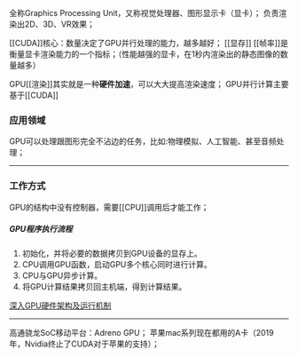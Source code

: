 全称Graphics Processing Unit，又称视觉处理器、图形显示卡（显卡）；
负责渲染出2D、3D、VR效果；

[[CUDA]]核心：数量决定了GPU并行处理的能力，越多越好；
[[显存]]
[[帧率]]是衡量显卡渲染能力的一个指标；（性能越强的显卡，在1秒内渲染出的静态图像的数量越多）

GPU[[渲染]]其实就是一种**硬件加速**，可以大大提高渲染速度；
GPU并行计算主要基于[[CUDA]]

### 应用领域
GPU可以处理跟图形完全不沾边的任务，比如:物理模拟、人工智能、甚至音频处理；
***
### 工作方式
GPU的结构中没有控制器，需要[[CPU]]调用后才能工作；
##### GPU程序执行流程
1. 初始化，并将必要的数据拷贝到GPU设备的显存上。
2. CPU调用GPU函数，启动GPU多个核心同时进行计算。
3. CPU与GPU异步计算。
4. 将GPU计算结果拷贝回主机端，得到计算结果。

[深入GPU硬件架构及运行机制](https://www.cnblogs.com/timlly/p/11471507.html#11-%E4%B8%BA%E4%BD%95%E8%A6%81%E4%BA%86%E8%A7%A3gpu%EF%BC%9F)
***
高通骁龙SoC移动平台：Adreno GPU；
苹果mac系列现在都用的A卡（2019年，Nvidia终止了CUDA对于苹果的支持）；

